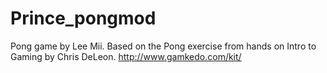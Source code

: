 # Prince_pongmod
Pong game by Lee Mii.
 Based on the Pong exercise from hands on Intro to Gaming by Chris DeLeon.
http://www.gamkedo.com/kit/
